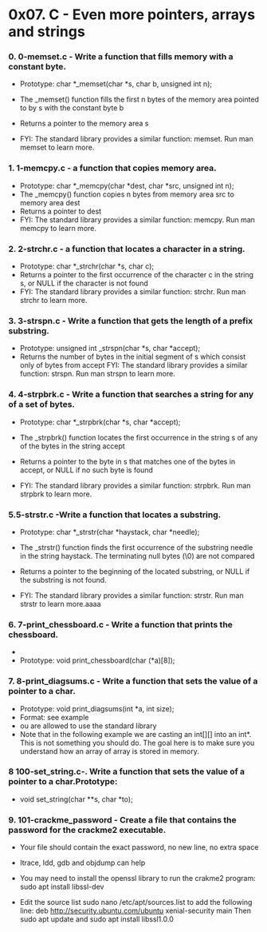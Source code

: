 # 0x07. C - Even more pointers, arrays and strings

### 0. 0-memset.c - Write a function that fills memory with a constant byte.



- Prototype: char *_memset(char *s, char b, unsigned int n);

- The _memset() function fills the first n bytes of the memory area pointed to by s with the constant byte b

- Returns a pointer to the memory area s

- FYI: The standard library provides a similar function: memset. Run man memset to learn more.

### 1. 1-memcpy.c - a function that copies memory area.
- Prototype: char *_memcpy(char *dest, char *src, unsigned int n);
- The _memcpy() function copies n bytes from memory area src to memory area dest
- Returns a pointer to dest 
- FYI: The standard library provides a similar function: memcpy. Run man memcpy to learn more.

### 2. 2-strchr.c  - a function that locates a character in a string.
- Prototype: char *_strchr(char *s, char c);
- Returns a pointer to the first occurrence of the character c in the string s, or NULL if the character is not found
- FYI: The standard library provides a similar function: strchr. Run man strchr to learn more.

### 3. 3-strspn.c - Write a function that gets the length of a prefix substring.
- Prototype: unsigned int _strspn(char *s, char *accept);
- Returns the number of bytes in the initial segment of s which consist only of bytes from accept
FYI: The standard library provides a similar function: strspn. Run man strspn to learn more.

### 4. 4-strpbrk.c - Write a function that searches a string for any of a set of bytes.
- Prototype: char *_strpbrk(char *s, char *accept);

- The _strpbrk() function locates the first occurrence in the string s of any of the bytes in the string accept

- Returns a pointer to the byte in s that matches one of the bytes in accept, or NULL if no such byte is found

- FYI: The standard library provides a similar function: strpbrk. Run man strpbrk to learn more.

### 5.5-strstr.c -Write a function that locates a substring.
- Prototype: char *_strstr(char *haystack, char *needle);

- The _strstr() function finds the first occurrence of the substring needle in the string haystack. The terminating null bytes (\0) are not compared

- Returns a pointer to the beginning of the located substring, or NULL if the substring is not found.

- FYI: The standard library provides a similar function: strstr. Run man strstr to learn more.aaaa

### 6. 7-print_chessboard.c - Write a function that prints the chessboard.
-
- Prototype: void print_chessboard(char (*a)[8]);
### 7. 8-print_diagsums.c - Write a function that sets the value of a pointer to a char.
- Prototype: void print_diagsums(int *a, int size);
- Format: see example 
- ou are allowed to use the standard library
- Note that in the following example we are casting an int[][] into an int*. This is not something you should do. The goal here is to make sure you understand how an array of array is stored in memory.

### 8 100-set_string.c-. Write a function that sets the value of a pointer to a char.Prototype: 
- void set_string(char **s, char *to);

### 9. 101-crackme_password - Create a file that contains the password for the crackme2 executable.
- Your file should contain the exact password, no new line, no extra space
- ltrace, ldd, gdb and objdump can help

- You may need to install the openssl library to run the crakme2 program: sudo apt install libssl-dev
- Edit the source list sudo nano /etc/apt/sources.list to add the following line: deb http://security.ubuntu.com/ubuntu xenial-security main Then sudo apt update and sudo apt install libssl1.0.0
